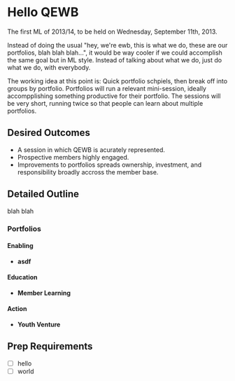 Hello QEWB
==========

The first ML of 2013/14, to be held on Wednesday, September 11th, 2013.

Instead of doing the usual "hey, we're ewb, this is what we do, these are our portfolios, blah blah blah...", it would be way cooler if we could accomplish the same goal but in ML style. Instead of talking about what we do, just do what we do, with everybody.

The working idea at this point is: Quick portfolio schpiels, then break off into groups by portfolio. Portfolios will run a relevant mini-session, ideally accompplishing something productive for their portfolio. The sessions will be very short, running twice so that people can learn about multiple portfolios.


Desired Outcomes
----------------

 * A session in which QEWB is acurately represented.
 * Prospective members highly engaged.
 * Improvements to portfolios spreads ownership, investment, and responsibility broadly accross the member base.


Detailed Outline
----------------

blah blah


### Portfolios

#### Enabling

 * **asdf**

#### Education

 * **Member Learning**

#### Action

 * **Youth Venture**


Prep Requirements
-----------------

 * [ ] hello
 * [ ] world
